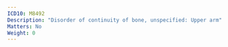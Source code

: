 ```yaml
---
ICD10: M8492
Description: "Disorder of continuity of bone, unspecified: Upper arm"
Matters: No
Weight: 0
---
```


